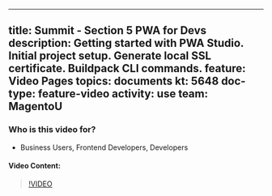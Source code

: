 
---
title: Summit - Section 5 PWA for Devs
description: Getting started with PWA Studio. Initial project setup​. Generate local SSL certificate​. Buildpack CLI commands. 
feature: Video Pages
topics: documents
kt: 5648
doc-type: feature-video
activity: use
team: MagentoU
---

### Who is this video for?

* Business Users, Frontend Developers, Developers

#### Video Content:

>[!VIDEO](https://video.tv.adobe.com/v/35719)